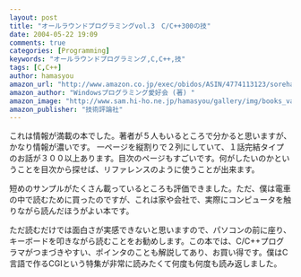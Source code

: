 ```yaml
---
layout: post
title: "オールラウンドプログラミングvol.3　C/C++300の技"
date: 2004-05-22 19:09
comments: true
categories: [Programming]
keywords: "オールラウンドプログラミング,C,C++,技"
tags: [C,C++]
author: hamasyou
amazon_url: "http://www.amazon.co.jp/exec/obidos/ASIN/4774113123/sorehabooks-22"
amazon_author: "Windowsプログラミング愛好会 (著) "
amazon_image: "http://www.sam.hi-ho.ne.jp/hamasyou/gallery/img/books_value/all_round_c300.jpg"
amazon_publisher: "技術評論社"
---
```


これは情報が満載の本でした。著者が５人もいるところで分かると思いますが、かなり情報が濃いです。
一ページを縦割りで２列にしていて、１話完結タイプのお話が３００以上あります。目次のページもすごいです。何がしたいのかということを目次から探せば、リファレンスのように使うことが出来ます。


<!-- more -->

短めのサンプルがたくさん載っているところも評価できました。ただ、僕は電車の中で読むために買ったのですが、これは家や会社で、実際にコンピュータを触りながら読んだほうがよい本です。

ただ読むだけでは面白さが実感できないと思いますので、パソコンの前に座り、キーボードを叩きながら読むことをお勧めします。この本では、C/C++プログラマがつまづきやすい、ポインタのことも解説してあり、お買い得です。僕はC言語で作るCGIという特集が非常に読みたくて何度も何度も読み返しました。




